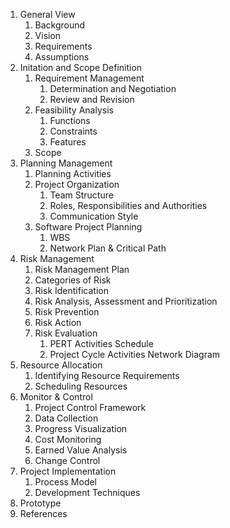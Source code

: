 

1. General View
   1. Background
   2. Vision
   3. Requirements
   4. Assumptions
2. Initation and Scope Definition
   1. Requirement Management
      1. Determination and Negotiation
      2. Review and Revision
   2. Feasibility Analysis
      1. Functions
      2. Constraints
      3. Features
   3. Scope
3. Planning Management
   1. Planning Activities
   2. Project Organization
      1. Team Structure
      2. Roles, Responsibilities and Authorities
      3. Communication Style
   3. Software Project Planning
      1. WBS
      2. Network Plan & Critical Path
4. Risk Management
   1. Risk Management Plan
   2. Categories of Risk
   3. Risk Identification
   4. Risk Analysis, Assessment and Prioritization
   5. Risk Prevention
   6. Risk Action
   7. Risk Evaluation
      1. PERT Activities Schedule
      2. Project Cycle Activities Network Diagram
5. Resource Allocation
   1. Identifying Resource Requirements
   2. Scheduling Resources
6. Monitor & Control
   1. Project Control Framework
   2. Data Collection
   3. Progress Visualization
   4. Cost Monitoring
   5. Earned Value Analysis
   6. Change Control
7. Project Implementation
   1. Process Model
   2. Development Techniques
8. Prototype
9. References
